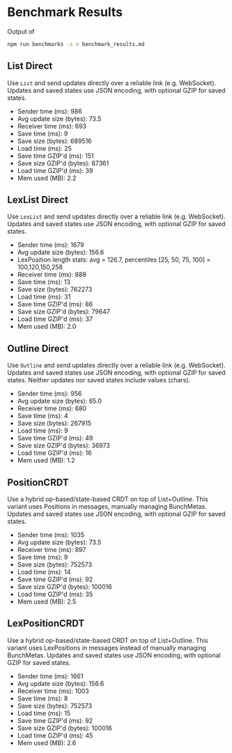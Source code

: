 # Benchmark Results
Output of
```bash
npm run benchmarks -s > benchmark_results.md
```

## List Direct

Use `List` and send updates directly over a reliable link (e.g. WebSocket).
Updates and saved states use JSON encoding, with optional GZIP for saved states.

- Sender time (ms): 986
- Avg update size (bytes): 73.5
- Receiver time (ms): 693
- Save time (ms): 9
- Save size (bytes): 689516
- Load time (ms): 25
- Save time GZIP'd (ms): 151
- Save size GZIP'd (bytes): 87361
- Load time GZIP'd (ms): 39
- Mem used (MB): 2.2

## LexList Direct

Use `LexList` and send updates directly over a reliable link (e.g. WebSocket).
Updates and saved states use JSON encoding, with optional GZIP for saved states.

- Sender time (ms): 1679
- Avg update size (bytes): 156.6
- LexPosition length stats: avg = 126.7, percentiles [25, 50, 75, 100] = 100,120,150,258
- Receiver time (ms): 888
- Save time (ms): 13
- Save size (bytes): 762273
- Load time (ms): 31
- Save time GZIP'd (ms): 86
- Save size GZIP'd (bytes): 79647
- Load time GZIP'd (ms): 37
- Mem used (MB): 2.0

## Outline Direct

Use `Outline` and send updates directly over a reliable link (e.g. WebSocket).
Updates and saved states use JSON encoding, with optional GZIP for saved states.
Neither updates nor saved states include values (chars).

- Sender time (ms): 956
- Avg update size (bytes): 65.0
- Receiver time (ms): 680
- Save time (ms): 4
- Save size (bytes): 267915
- Load time (ms): 9
- Save time GZIP'd (ms): 49
- Save size GZIP'd (bytes): 36973
- Load time GZIP'd (ms): 16
- Mem used (MB): 1.2

## PositionCRDT

Use a hybrid op-based/state-based CRDT on top of List+Outline.
This variant uses Positions in messages, manually managing BunchMetas.
Updates and saved states use JSON encoding, with optional GZIP for saved states.

- Sender time (ms): 1035
- Avg update size (bytes): 73.5
- Receiver time (ms): 897
- Save time (ms): 9
- Save size (bytes): 752573
- Load time (ms): 14
- Save time GZIP'd (ms): 92
- Save size GZIP'd (bytes): 100016
- Load time GZIP'd (ms): 35
- Mem used (MB): 2.5

## LexPositionCRDT

Use a hybrid op-based/state-based CRDT on top of List+Outline.
This variant uses LexPositions in messages instead of manually managing BunchMetas.
Updates and saved states use JSON encoding, with optional GZIP for saved states.

- Sender time (ms): 1661
- Avg update size (bytes): 156.6
- Receiver time (ms): 1003
- Save time (ms): 8
- Save size (bytes): 752573
- Load time (ms): 15
- Save time GZIP'd (ms): 92
- Save size GZIP'd (bytes): 100016
- Load time GZIP'd (ms): 45
- Mem used (MB): 2.6
